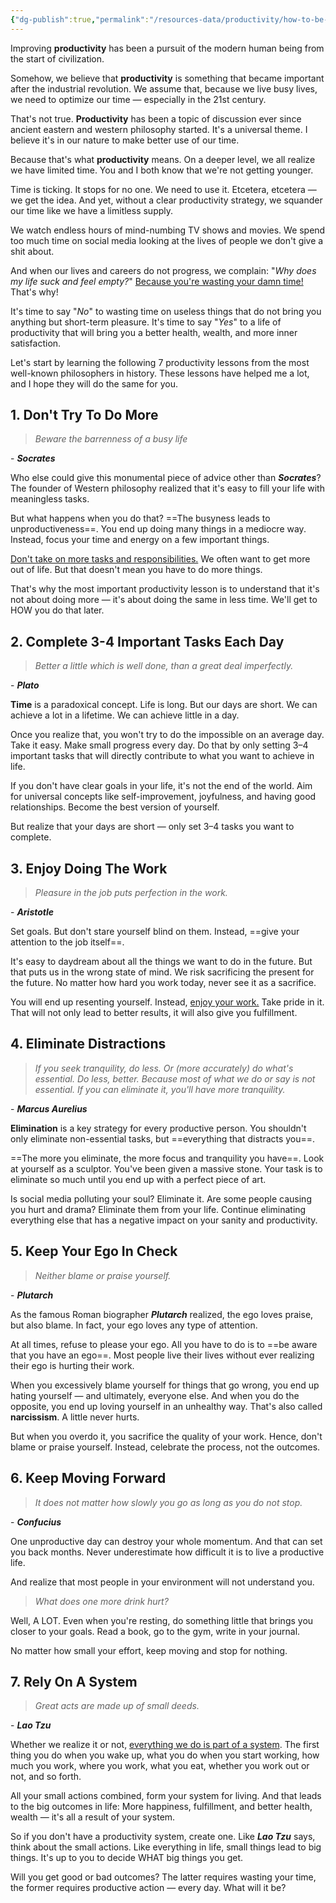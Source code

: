 ```yaml
---
{"dg-publish":true,"permalink":"/resources-data/productivity/how-to-be-productive-according-to-ancient-philosophy/"}
---
```


Improving **productivity** has been a pursuit of the modern human being from the start of civilization.

Somehow, we believe that **productivity** is something that became important after the industrial revolution. We assume that, because we live busy lives, we need to optimize our time — especially in the 21st century.

That's not true. **Productivity** has been a topic of discussion ever since ancient eastern and western philosophy started. It's a universal theme. I believe it's in our nature to make better use of our time.

Because that's what **productivity** means. On a deeper level, we all realize we have limited time. You and I both know that we're not getting younger.

Time is ticking. It stops for no one. We need to use it. Etcetera, etcetera — we get the idea. And yet, without a clear productivity strategy, we squander our time like we have a limitless supply.

We watch endless hours of mind-numbing TV shows and movies. We spend too much time on social media looking at the lives of people we don't give a shit about.

And when our lives and careers do not progress, we complain: "*Why does my life suck and feel empty?*" [Because you're wasting your damn time!](https://dariusforoux.com/stop-wasting-your-free-time/) That's why!

It's time to say "*No*" to wasting time on useless things that do not bring you anything but short-term pleasure. It's time to say "*Yes*" to a life of productivity that will bring you a better health, wealth, and more inner satisfaction.

Let's start by learning the following 7 productivity lessons from the most well-known philosophers in history. These lessons have helped me a lot, and I hope they will do the same for you.

## 1. Don't Try To Do More
> *Beware the barrenness of a busy life* 
 
\- ***Socrates***

Who else could give this monumental piece of advice other than ***Socrates***? The founder of Western philosophy realized that it's easy to fill your life with meaningless tasks.

But what happens when you do that? ==The busyness leads to unproductiveness==. You end up doing many things in a mediocre way. Instead, focus your time and energy on a few important things.

[Don't take on more tasks and responsibilities.](https://dariusforoux.com/clarity/) We often want to get more out of life. But that doesn't mean you have to do more things.

That's why the most important productivity lesson is to understand that it's not about doing more — it's about doing the same in less time. We'll get to HOW you do that later.

## 2. Complete 3-4 Important Tasks Each Day
> *Better a little which is well done, than a great deal imperfectly.*

\- ***Plato***

**Time** is a paradoxical concept. Life is long. But our days are short. We can achieve a lot in a lifetime. We can achieve little in a day.

Once you realize that, you won't try to do the impossible on an average day. Take it easy. Make small progress every day. Do that by only setting 3–4 important tasks that will directly contribute to what you want to achieve in life.

If you don't have clear goals in your life, it's not the end of the world. Aim for universal concepts like self-improvement, joyfulness, and having good relationships. Become the best version of yourself.

But realize that your days are short — only set 3–4 tasks you want to complete.

## 3. Enjoy Doing The Work
> *Pleasure in the job puts perfection in the work.*

\- ***Aristotle***

Set goals. But don't stare yourself blind on them. Instead, ==give your attention to the job itself==.

It's easy to daydream about all the things we want to do in the future. But that puts us in the wrong state of mind. We risk sacrificing the present for the future. No matter how hard you work today, never see it as a sacrifice.

You will end up resenting yourself. Instead, [enjoy your work.](https://dariusforoux.com/impatience/) Take pride in it. That will not only lead to better results, it will also give you fulfillment.

## 4. Eliminate Distractions
> *If you seek tranquility, do less. Or (more accurately) do what's essential. Do less, better. Because most of what we do or say is not essential. If you can eliminate it, you'll have more tranquility.*

\- ***Marcus Aurelius***

**Elimination** is a key strategy for every productive person. You shouldn't only eliminate non-essential tasks, but ==everything that distracts you==.

==The more you eliminate, the more focus and tranquility you have==. Look at yourself as a sculptor. You've been given a massive stone. Your task is to eliminate so much until you end up with a perfect piece of art.

Is social media polluting your soul? Eliminate it. Are some people causing you hurt and drama? Eliminate them from your life. Continue eliminating everything else that has a negative impact on your sanity and productivity.

## 5. Keep Your Ego In Check
> *Neither blame or praise yourself.*

\- ***Plutarch***

As the famous Roman biographer ***Plutarch*** realized, the ego loves praise, but also blame. In fact, your ego loves any type of attention.

At all times, refuse to please your ego. All you have to do is to ==be aware that you have an ego==. Most people live their lives without ever realizing their ego is hurting their work.

When you excessively blame yourself for things that go wrong, you end up hating yourself — and ultimately, everyone else. And when you do the opposite, you end up loving yourself in an unhealthy way. That's also called **narcissism**. A little never hurts.

But when you overdo it, you sacrifice the quality of your work. Hence, don't blame or praise yourself. Instead, celebrate the process, not the outcomes.

## 6. Keep Moving Forward
> *It does not matter how slowly you go as long as you do not stop.*

\- ***Confucius***

One unproductive day can destroy your whole momentum. And that can set you back months. Never underestimate how difficult it is to live a productive life.

And realize that most people in your environment will not understand you. 

> *What does one more drink hurt?*

Well, A LOT. Even when you're resting, do something little that brings you closer to your goals. Read a book, go to the gym, write in your journal.

No matter how small your effort, keep moving and stop for nothing.

## 7. Rely On A System
> *Great acts are made up of small deeds.*

\- ***Lao Tzu***

Whether we realize it or not, [everything we do is part of a system](https://dariusforoux.com/goals-systems/). The first thing you do when you wake up, what you do when you start working, how much you work, where you work, what you eat, whether you work out or not, and so forth.

All your small actions combined, form your system for living. And that leads to the big outcomes in life: More happiness, fulfillment, and better health, wealth — it's all a result of your system.

So if you don't have a productivity system, create one. Like ***Lao Tzu*** says, think about the small actions. Like everything in life, small things lead to big things. It's up to you to decide WHAT big things you get.

Will you get good or bad outcomes? The latter requires wasting your time, the former requires productive action — every day. What will it be?